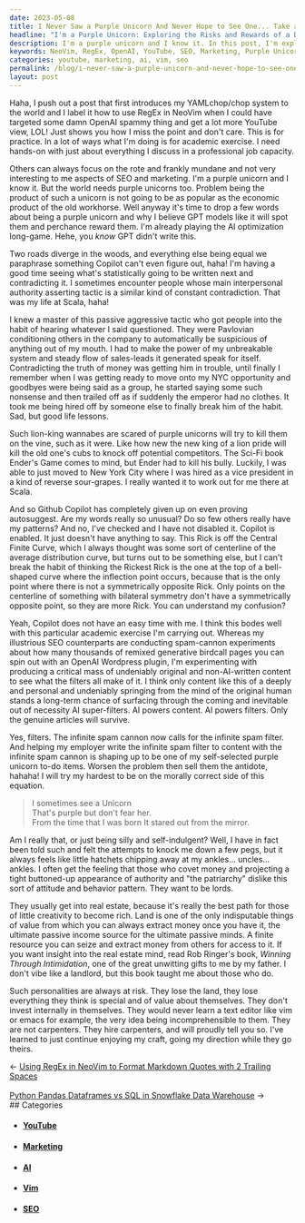 ```yaml
---
date: 2023-05-08
title: I Never Saw a Purple Unicorn And Never Hope to See One... Take and Reverse!
headline: "I'm a Purple Unicorn: Exploring the Risks and Rewards of a Different Path."
description: I'm a purple unicorn and I know it. In this post, I'm exploring how to use RegEx in NeoVim, while others focus on SEO and marketing. I'm experimenting with producing original content to see what the filters make of it, and learning how to don the disguise of the buttoned-up, non-emotional types to have a seat at the table. Join me on my journey of self-discovery!
keywords: NeoVim, RegEx, OpenAI, YouTube, SEO, Marketing, Purple Unicorn, Copilot, Autosuggest, Interpersonal Authority, Pavlovian Conditioned, SEO Counterparts, Spam Cannon, Generative Birdcall, Wordpress Plugin, Infinite Spam Filter, Content Filters, Real Estate, Passive Income, Mad Hatter's Tea Party, Alice
categories: youtube, marketing, ai, vim, seo
permalink: /blog/i-never-saw-a-purple-unicorn-and-never-hope-to-see-one-take-and-reverse/
layout: post
---
```



Haha, I push out a post that first introduces my YAMLchop/chop system to the
world and I label it how to use RegEx in NeoVim when I could have targeted some
damn OpenAI spammy thing and get a lot more YouTube view, LOL! Just shows you
how I miss the point and don't care. This is for practice. In a lot of ways
what I'm doing is for academic exercise. I need hands-on with just about
everything I discuss in a professional job capacity.

Others can always focus on the rote and frankly mundane and not very
interesting to me aspects of SEO and marketing. I'm a purple unicorn and I know
it. But the world needs purple unicorns too. Problem being the product of such
a unicorn is not going to be as popular as the economic product of the old
workhorse. Well anyway it's time to drop a few words about being a purple
unicorn and why I believe GPT models like it will spot them and perchance
reward them. I'm already playing the AI optimization long-game. Hehe, you
*know* GPT didn't write this.

Two roads diverge in the woods, and everything else being equal we paraphrase
something Copilot can't even figure out, haha! I'm having a good time seeing
what's statistically going to be written next and contradicting it. I sometimes
encounter people whose main interpersonal authority asserting tactic is a
similar kind of constant contradiction. That was my life at Scala, haha! 

I knew a master of this passive aggressive tactic who got people into the habit
of hearing whatever I said questioned. They were Pavlovian conditioning others
in the company to automatically be suspicious of anything out of my mouth. I
had to make the power of my unbreakable system and steady flow of sales-leads
it generated speak for itself. Contradicting the truth of money was getting him
in trouble, until finally I remember when I was getting ready to move onto my
NYC opportunity and goodbyes were being said as a group, he started saying some
such nonsense and then trailed off as if suddenly the emperor had no clothes.
It took me being hired off by someone else to finally break him of the habit.
Sad, but good life lessons.

Such lion-king wannabes are scared of purple unicorns will try to kill them on
the vine, such as it were. Like how new the new king of a lion pride will kill
the old one's cubs to knock off potential competitors. The Sci-Fi book Ender's
Game comes to mind, but Ender had to kill his bully. Luckily, I was able to
just moved to New York City where I was hired as a vice president in a kind of
reverse sour-grapes. I really wanted it to work out for me there at Scala.

And so Github Copilot has completely given up on even proving autosuggest. Are
my words really so unusual? Do so few others really have my patterns? And no,
I've checked and I have not disabled it. Copilot is enabled. It just doesn't
have anything to say. This Rick is off the Central Finite Curve, which I always
thought was some sort of centerline of the average distribution curve, but
turns out to be something else, but I can't break the habit of thinking the
Rickest Rick is the one at the top of a bell-shaped curve where the inflection
point occurs, because that is the only point where there is not a symmetrically
opposite Rick. Only points on the centerline of something with bilateral
symmetry don't have a symmetrically opposite point, so they are more Rick. You
can understand my confusion?

Yeah, Copilot does not have an easy time with me. I think this bodes well with
this particular academic exercise I'm carrying out. Whereas my illustrious SEO
counterparts are conducting spam-cannon experiments about how many thousands of
remixed generative birdcall pages you can spin out with an OpenAI Wordpress
plugin, I'm experimenting with producing a critical mass of undeniably original
and non-AI-written content to see what the filters all make of it. I think only
content like this of a deeply and personal and undeniably springing from the
mind of the original human stands a long-term chance of surfacing through the
coming and inevitable out of necessity AI super-filters. AI powers content. AI
powers filters. Only the genuine articles will survive.

Yes, filters. The infinite spam cannon now calls for the infinite spam filter.
And helping my employer write the infinite spam filter to content with the
infinite spam cannon is shaping up to be one of my self-selected purple unicorn
to-do items. Worsen the problem then sell them the antidote, hahaha! I will try
my hardest to be on the morally correct side of this equation.

> I sometimes see a Unicorn  
> That's purple but don't fear her.  
> From the time that I was born
> It stared out from the mirror.

Am I really that, or just being silly and self-indulgent? Well, I have in fact
been told such and felt the attempts to knock me down a few pegs, but it always
feels like little hatchets chipping away at my ankles... uncles... ankles. I
often get the feeling that those who covet money and projecting a tight
buttoned-up appearance of authority and "the patriarchy" dislike this sort of
attitude and behavior pattern. They want to be lords.

They usually get into real estate, because it's really the best path for those
of little creativity to become rich. Land is one of the only indisputable
things of value from which you can always extract money once you have it, the
ultimate passive income source for the ultimate passive minds. A finite
resource you can seize and extract money from others for access to it. If you
want insight into the real estate mind, read Rob Ringer's book, *Winning
Through Intimidation*, one of the great unwitting gifts to me by my father. I
don't vibe like a landlord, but this book taught me about those who do.

Such personalities are always at risk. They lose the land, they lose everything
they think is special and of value about themselves. They don't invest
internally in themselves. They would never learn a text editor like vim or
emacs for example, the very idea being incomprehensible to them. They are not
carpenters. They hire carpenters, and will proudly tell you so. I've learned to
just continue enjoying my craft, going my direction while they go theirs.


















<div class="arrow-links"><div class="post-nav-prev"><span class="arrow">&larr;&nbsp;</span><a href="/blog/using-regex-in-neovim-to-format-markdown-quotes-with-2-trailing-spaces/">Using RegEx in NeoVim to Format Markdown Quotes with 2 Trailing Spaces</a></div> &nbsp; <div class="post-nav-next"><a href="/blog/python-pandas-dataframes-vs-sql-in-snowflake-data-warehouse/">Python Pandas Dataframes vs SQL in Snowflake Data Warehouse</a><span class="arrow">&nbsp;&rarr;</span></div></div>
## Categories

<ul>
<li><h4><a href='/youtube/'>YouTube</a></h4></li>
<li><h4><a href='/marketing/'>Marketing</a></h4></li>
<li><h4><a href='/ai/'>AI</a></h4></li>
<li><h4><a href='/vim/'>Vim</a></h4></li>
<li><h4><a href='/seo/'>SEO</a></h4></li></ul>